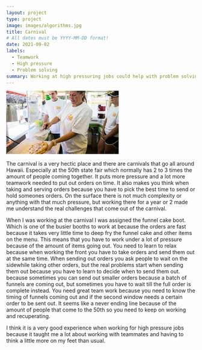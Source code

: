 ```yaml
---
layout: project
type: project 
image: images/algorithms.jpg
title: Carnival
# All dates must be YYYY-MM-DD format!
date: 2021-09-02
labels:
  - Teamwork
  - High pressure
  - Problem solving
summary: Working at high pressuring jobs could help with problem solving and work on team building.
---
```


<div class="ui small rounded images">
	
  <img  class="ui image" src="../images/funel_cake.jpg.jpg" >


</div>

The carnival is a very hectic place and there are carnivals that go all around Hawaii. Especially at the 50th 
state fair which normally has 2 to 3 times the amount of people coming together. It puts more pressure and a lot more
teamwork needed to put out orders on time. It also makes you think when taking and serving orders because you have
to pick the best time to send or hold someones orders. On the surface there is not much complexity or anything with 
that much pressure, but working there for a year or 2 made me understand the real challenges that come out of the 
carnival.

When I was working at the carnival I was assigned the funnel cake boot. Which is one of the busier booths to
work at because the orders are fast because it takes very little time to deep fry the funnel cake and other items on
the menu. This means that you have to work under a lot of pressure because of the amount of items going out. You 
need to learn to relax because when working the front you have to take orders and send them out at the same time. 
When sending out orders you ask people to wait on the sidewhile taking other orders, but the real problems start 
when sending them out because you have to learn to decide when to send them out. because sometimes you can send out 
smaller orders because a batch of funnels are coming out, but sometimes you have to wait till the full order is 
complete instead. You need great team work because you need to know the timing of funnels coming out and if the 
second window needs a certain order to be sent out. It seems like a never ending line because of the amount of 
people that come to the 50th so you need to keep on working and recuperating. 

I think it is a very good experience when working for high pressure jobs because it taught me a lot about 
working with teammates and having to think a little more on my feet than usual. 
	



